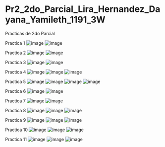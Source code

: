 # Pr2_2do_Parcial_Lira_Hernandez_Dayana_Yamileth_1191_3W
Practicas de 2do Parcial

Practica 1
![image](https://github.com/user-attachments/assets/cfd08d18-4ab5-4f7a-92ce-d5159b9edc8f)
![image](https://github.com/user-attachments/assets/0b0e672b-349f-4ae9-8bc9-d4aeebb5466b)

Practica 2
![image](https://github.com/user-attachments/assets/3f021900-49f2-4575-a612-e0e44d51ee7a)
![image](https://github.com/user-attachments/assets/eb64c870-2b5f-4230-aa8d-541d7007ac42)

Practica 3
![image](https://github.com/user-attachments/assets/6bafdb82-76bf-4203-b5b7-d9a5fa66378d)
![image](https://github.com/user-attachments/assets/16c5c63d-4793-450b-a2f7-85e810bd494e)

Practica 4
![image](https://github.com/user-attachments/assets/c2380e99-952f-40a6-a075-d12a7a6e848f)
![image](https://github.com/user-attachments/assets/8aef87d9-ca90-468f-8c1e-aba1c6723be8)
![image](https://github.com/user-attachments/assets/bc4e2a51-a093-4065-99a2-86af5f4b15e9)

Practica 5
![image](https://github.com/user-attachments/assets/326c49d4-75d9-4f12-8d67-d96de3151ba4)
![image](https://github.com/user-attachments/assets/1e5becec-d55c-4aee-aaa6-b3df8dc6bbc1)
![image](https://github.com/user-attachments/assets/111d9d41-240e-4288-a6a6-fede9dfd48d5)
![image](https://github.com/user-attachments/assets/ff223b88-02b8-46fa-845f-be76641e0063)

Practica 6
![image](https://github.com/user-attachments/assets/33935f3b-be23-43de-9110-0c63f30ad7e3)
![image](https://github.com/user-attachments/assets/16aecd91-c1ce-4b11-83ef-317d642b814f)

Practica 7
![image](https://github.com/user-attachments/assets/104a82e7-4cc3-479c-80cc-8baf556abe19)
![image](https://github.com/user-attachments/assets/c0a21cb2-f50c-45be-9c3b-8ad758078c47)

Practica 8
![image](https://github.com/user-attachments/assets/32c425df-0feb-4520-8956-2223d5a6e765)
![image](https://github.com/user-attachments/assets/e5b5001e-ade8-4c6e-b537-1f207e79a081)
![image](https://github.com/user-attachments/assets/bc1a30ba-2707-4ff0-8b30-ad4f3a685912)

Practica 9
![image](https://github.com/user-attachments/assets/9eb1d390-0b98-4f5a-920b-35c31174b74d)
![image](https://github.com/user-attachments/assets/412b4300-c953-49ea-8db9-eb2097bcb0de)
![image](https://github.com/user-attachments/assets/241bb88d-bc68-4fdf-b656-f068a78e0a34)

Practica 10
![image](https://github.com/user-attachments/assets/12a4b1b9-063d-473f-a8cd-92373c571535)
![image](https://github.com/user-attachments/assets/131d75d7-9d40-40b4-919f-b70cbeb5d1ca)
![image](https://github.com/user-attachments/assets/332e714d-5cb2-4f9a-aa01-5939b5389886)

Practica 11
![image](https://github.com/user-attachments/assets/4ca8ea35-f7df-488f-bbfb-f34e8716c08e)
![image](https://github.com/user-attachments/assets/7849dcb1-c133-4fa6-bc9a-b5d521edd85d)
![image](https://github.com/user-attachments/assets/d879494e-7edc-4b23-b00b-fe03744ff8af)

